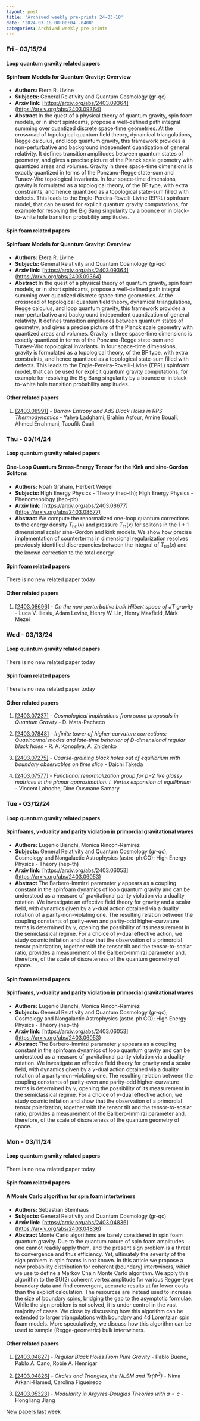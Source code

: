 ```yaml
---
layout: post
title: 'Archived weekly pre-prints 24-03-18'
date: '2024-03-18 08:00:04 -0400'
categories: Archived weekly pre-prints
---
```



### Fri - 03/15/24

#### Loop quantum gravity related papers

#### **Spinfoam Models for Quantum Gravity: Overview**
 - **Authors:** Etera R. Livine
 - **Subjects:** General Relativity and Quantum Cosmology (gr-qc)
 - **Arxiv link:** [https://arxiv.org/abs/2403.09364](https://arxiv.org/abs/2403.09364)
 - **Abstract**
 In the quest of a physical theory of quantum gravity, spin foam models, or in short spinfoams, propose a well-defined path integral summing over quantized discrete space-time geometries. At the crossroad of topological quantum field theory, dynamical triangulations, Regge calculus, and loop quantum gravity, this framework provides a non-perturbative and background independent quantization of general relativity. It defines transition amplitudes between quantum states of geometry, and gives a precise picture of the Planck scale geometry with quantized areas and volumes. Gravity in three space-time dimensions is exactly quantized in terms of the Ponzano-Regge state-sum and Turaev-Viro topological invariants. In four space-time dimensions, gravity is formulated as a topological theory, of the BF type, with extra constraints, and hence quantized as a topological state-sum filled with defects. This leads to the Engle-Pereira-Rovelli-Livine (EPRL) spinfoam model, that can be used for explicit quantum gravity computations, for example for resolving the Big Bang singularity by a bounce or in black-to-white hole transition probability amplitudes. 

#### Spin foam related papers

#### **Spinfoam Models for Quantum Gravity: Overview**
 - **Authors:** Etera R. Livine
 - **Subjects:** General Relativity and Quantum Cosmology (gr-qc)
 - **Arxiv link:** [https://arxiv.org/abs/2403.09364](https://arxiv.org/abs/2403.09364)
 - **Abstract**
 In the quest of a physical theory of quantum gravity, spin foam models, or in short spinfoams, propose a well-defined path integral summing over quantized discrete space-time geometries. At the crossroad of topological quantum field theory, dynamical triangulations, Regge calculus, and loop quantum gravity, this framework provides a non-perturbative and background independent quantization of general relativity. It defines transition amplitudes between quantum states of geometry, and gives a precise picture of the Planck scale geometry with quantized areas and volumes. Gravity in three space-time dimensions is exactly quantized in terms of the Ponzano-Regge state-sum and Turaev-Viro topological invariants. In four space-time dimensions, gravity is formulated as a topological theory, of the BF type, with extra constraints, and hence quantized as a topological state-sum filled with defects. This leads to the Engle-Pereira-Rovelli-Livine (EPRL) spinfoam model, that can be used for explicit quantum gravity computations, for example for resolving the Big Bang singularity by a bounce or in black-to-white hole transition probability amplitudes. 



#### Other related papers

1. [[2403.08991]](https://arxiv.org/abs/2403.08991) - *Barrow Entropy and AdS Black Holes in RPS Thermodynamics* - Yahya Ladghami, Brahim Asfour, Amine Bouali, Ahmed Errahmani, Taoufik Ouali



### Thu - 03/14/24

#### Loop quantum gravity related papers

#### **One-Loop Quantum Stress-Energy Tensor for the Kink and sine-Gordon  Solitons**
 - **Authors:** Noah Graham, Herbert Weigel
 - **Subjects:** High Energy Physics - Theory (hep-th); High Energy Physics - Phenomenology (hep-ph)
 - **Arxiv link:** [https://arxiv.org/abs/2403.08677](https://arxiv.org/abs/2403.08677)
 - **Abstract**
 We compute the renormalized one-loop quantum corrections to the energy density $T_{00}(x)$ and pressure $T_{11}(x)$ for solitons in the $1+1$ dimensional scalar sine-Gordon and kink models. We show how precise implementation of counterterms in dimensional regularization resolves previously identified discrepancies between the integral of $T_{00}(x)$ and the known correction to the total energy. 

#### Spin foam related papers

There is no new related paper today 



#### Other related papers

1. [[2403.08696]](https://arxiv.org/abs/2403.08696) - *On the non-perturbative bulk Hilbert space of JT gravity* - Luca V. Iliesiu, Adam Levine, Henry W. Lin, Henry Maxfield, Márk Mezei



### Wed - 03/13/24

#### Loop quantum gravity related papers

There is no new related paper today 

#### Spin foam related papers

There is no new related paper today 



#### Other related papers

1. [[2403.07237]](https://arxiv.org/abs/2403.07237) - *Cosmological implications from some proposals in Quantum Gravity* - D. Mata-Pacheco

1. [[2403.07848]](https://arxiv.org/abs/2403.07848) - *Infinite tower of higher-curvature corrections: Quasinormal modes and  late-time behavior of D-dimensional regular black holes* - R. A. Konoplya, A. Zhidenko

1. [[2403.07275]](https://arxiv.org/abs/2403.07275) - *Coarse-graining black holes out of equilibrium with boundary observables  on time slice* - Daichi Takeda

1. [[2403.07577]](https://arxiv.org/abs/2403.07577) - *Functional renormalization group for p=2 like glassy matrices in the  planar approximation: I. Vertex expansion at equilibrium* - Vincent Lahoche, Dine Ousmane Samary



### Tue - 03/12/24

#### Loop quantum gravity related papers

#### **Spinfoams, $γ$-duality and parity violation in primordial  gravitational waves**
 - **Authors:** Eugenio Bianchi, Monica Rincon-Ramirez
 - **Subjects:** General Relativity and Quantum Cosmology (gr-qc); Cosmology and Nongalactic Astrophysics (astro-ph.CO); High Energy Physics - Theory (hep-th)
 - **Arxiv link:** [https://arxiv.org/abs/2403.06053](https://arxiv.org/abs/2403.06053)
 - **Abstract**
 The Barbero-Immirzi parameter $\gamma$ appears as a coupling constant in the spinfoam dynamics of loop quantum gravity and can be understood as a measure of gravitational parity violation via a duality rotation. We investigate an effective field theory for gravity and a scalar field, with dynamics given by a $\gamma$-dual action obtained via a duality rotation of a parity-non-violating one. The resulting relation between the coupling constants of parity-even and parity-odd higher-curvature terms is determined by $\gamma$, opening the possibility of its measurement in the semiclassical regime. For a choice of $\gamma$-dual effective action, we study cosmic inflation and show that the observation of a primordial tensor polarization, together with the tensor tilt and the tensor-to-scalar ratio, provides a measurement of the Barbero-Immirzi parameter and, therefore, of the scale of discreteness of the quantum geometry of space. 

#### Spin foam related papers

#### **Spinfoams, $γ$-duality and parity violation in primordial  gravitational waves**
 - **Authors:** Eugenio Bianchi, Monica Rincon-Ramirez
 - **Subjects:** General Relativity and Quantum Cosmology (gr-qc); Cosmology and Nongalactic Astrophysics (astro-ph.CO); High Energy Physics - Theory (hep-th)
 - **Arxiv link:** [https://arxiv.org/abs/2403.06053](https://arxiv.org/abs/2403.06053)
 - **Abstract**
 The Barbero-Immirzi parameter $\gamma$ appears as a coupling constant in the spinfoam dynamics of loop quantum gravity and can be understood as a measure of gravitational parity violation via a duality rotation. We investigate an effective field theory for gravity and a scalar field, with dynamics given by a $\gamma$-dual action obtained via a duality rotation of a parity-non-violating one. The resulting relation between the coupling constants of parity-even and parity-odd higher-curvature terms is determined by $\gamma$, opening the possibility of its measurement in the semiclassical regime. For a choice of $\gamma$-dual effective action, we study cosmic inflation and show that the observation of a primordial tensor polarization, together with the tensor tilt and the tensor-to-scalar ratio, provides a measurement of the Barbero-Immirzi parameter and, therefore, of the scale of discreteness of the quantum geometry of space. 

### Mon - 03/11/24

#### Loop quantum gravity related papers

There is no new related paper today 

#### Spin foam related papers

#### **A Monte Carlo algorithm for spin foam intertwiners**
 - **Authors:** Sebastian Steinhaus
 - **Subjects:** General Relativity and Quantum Cosmology (gr-qc)
 - **Arxiv link:** [https://arxiv.org/abs/2403.04836](https://arxiv.org/abs/2403.04836)
 - **Abstract**
 Monte Carlo algorithms are barely considered in spin foam quantum gravity. Due to the quantum nature of spin foam amplitudes one cannot readily apply them, and the present sign problem is a threat to convergence and thus efficiency. Yet, ultimately the severity of the sign problem in spin foams is not known. In this article we propose a new probability distribution for coherent (boundary) intertwiners, which we use to define a Markov Chain Monte Carlo algorithm. We apply this algorithm to the SU(2) coherent vertex amplitude for various Regge-type boundary data and find convergent, accurate results at far lower costs than the explicit calculation. The resources are instead used to increase the size of boundary spins, bridging the gap to the asymptotic formulae. While the sign problem is not solved, it is under control in the vast majority of cases. We close by discussing how this algorithm can be extended to larger triangulations with boundary and 4d Lorentzian spin foam models. More speculatively, we discuss how this algorithm can be used to sample (Regge-geometric) bulk intertwiners. 



#### Other related papers

1. [[2403.04827]](https://arxiv.org/abs/2403.04827) - *Regular Black Holes From Pure Gravity* - Pablo Bueno, Pablo A. Cano, Robie A. Hennigar

1. [[2403.04826]](https://arxiv.org/abs/2403.04826) - *Circles and Triangles, the NLSM and Tr($Φ^3$)* - Nima Arkani-Hamed, Carolina Figueiredo

1. [[2403.05323]](https://arxiv.org/abs/2403.05323) - *Modularity in Argyres-Douglas Theories with $a=c$* - Hongliang Jiang






[New papers last week]({{site.url}}/archived/weekly/pre-prints/2024/03/11/archived_weekly_papers.html)